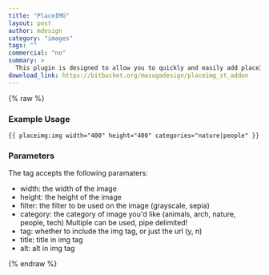 ```yaml
---
title: "PlaceIMG"
layout: post
author: mdesign
category: "images"
tags: ""
commercial: "no"
summary: >
  This plugin is designed to allow you to quickly and easily add placeIMG images.
download_link: https://bitbucket.org/masugadesign/placeimg_st_addon
---
```

{% raw %}

### Example Usage

`{{ placeimg:img width="400" height="400" categories="nature|people" }}`

### Parameters

The tag accepts the following paramaters:

* width: the width of the image
* height: the height of the image
* filter: the filter to be used on the image (grayscale, sepia)
* category: the category of image you'd like (animals, arch, nature, people, tech)  Multiple can be used, pipe delimited!
* tag: whether to include the img tag, or just the url (y, n)
* title: title in img tag
* alt: alt in img tag

{% endraw %}
